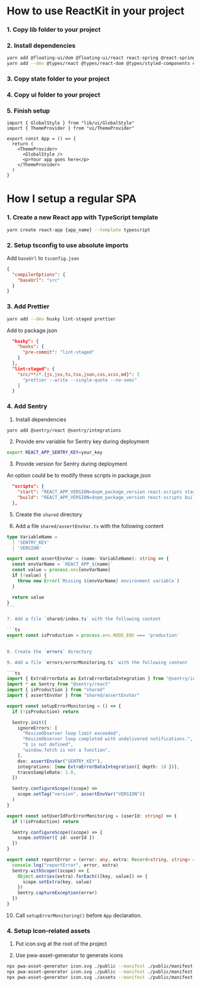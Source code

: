 # How to use ReactKit in your project

### 1. Copy lib folder to your project

### 2. Install dependencies

```sh
yarn add @floating-ui/dom @floating-ui/react react-spring @react-spring/web date-fns focus-trap-react react react-dom react-dropzone react-to-print react-use styled-components react-query copy-to-clipboard
yarn add --dev @types/react @types/react-dom @types/styled-components eslint typescript
```

### 3. Copy state folder to your project

### 4. Copy ui folder to your project

### 5. Finish setup

```tsx
import { GlobalStyle } from "lib/ui/GlobalStyle"
import { ThemeProvider } from "ui/ThemeProvider"

export const App = () => {
  return (
    <ThemeProvider>
      <GlobalStyle />
      <p>Your app goes here</p>
    </ThemeProvider>
  )
}
```

# How I setup a regular SPA

### 1. Create a new React app with TypeScript template

```sh
yarn create react-app {app_name} --template typescript
```

### 2. Setup tsconfig to use absolute imports

Add `baseUrl` to `tsconfig.json`

```json
{
  "compilerOptions": {
    "baseUrl": "src"
  }
}
```

### 3. Add Prettier

```sh
yarn add --dev husky lint-staged prettier
```

Add to package.json

```json
  "husky": {
    "hooks": {
      "pre-commit": "lint-staged"
    }
  },
  "lint-staged": {
    "src/**/*.{js,jsx,ts,tsx,json,css,scss,md}": [
      "prettier --write --single-quote --no-semi"
    ]
  }
```

### 4. Add Sentry

1. Install dependencies

```sh
yarn add @sentry/react @sentry/integrations
```

2. Provide env variable for Sentry key during deployment

```sh
export REACT_APP_SENTRY_KEY=your_key
```

3. Provide version for Sentry during deployment

An option could be to modify these scripts in package.json

```json
  "scripts": {
    "start": "REACT_APP_VERSION=$npm_package_version react-scripts start",
    "build": "REACT_APP_VERSION=$npm_package_version react-scripts build"
  },
```

5. Create the `shared` directory

6. Add a file `shared/assertEnvVar.ts` with the following content

````ts
type VariableName =
  | 'SENTRY_KEY'
  | 'VERSION'

export const assertEnvVar = (name: VariableName): string => {
  const envVarName = `REACT_APP_${name}`
  const value = process.env[envVarName]
  if (!value) {
    throw new Error(`Missing ${envVarName} environment variable`)
  }

  return value
}
```

7. Add a file `shared/index.ts` with the following content

```ts
export const isProduction = process.env.NODE_ENV === 'production'
```

8. Create the `errors` directory

9. Add a file `errors/errorMonitoring.ts` with the following content

```ts
import { ExtraErrorData as ExtraErrorDataIntegration } from "@sentry/integrations"
import * as Sentry from "@sentry/react"
import { isProduction } from "shared"
import { assertEnvVar } from "shared/assertEnvVar"

export const setupErrorMonitoring = () => {
  if (!isProduction) return

  Sentry.init({
    ignoreErrors: [
      "ResizeObserver loop limit exceeded",
      "ResizeObserver loop completed with undelivered notifications.",
      "$ is not defined",
      "window.fetch is not a function",
    ],
    dsn: assertEnvVar("SENTRY_KEY"),
    integrations: [new ExtraErrorDataIntegration({ depth: 10 })],
    tracesSampleRate: 1.0,
  })

  Sentry.configureScope((scope) =>
    scope.setTag("version", assertEnvVar("VERSION"))
  )
}

export const setUserIdForErrorMonitoring = (userId: string) => {
  if (!isProduction) return

  Sentry.configureScope((scope) => {
    scope.setUser({ id: userId })
  })
}

export const reportError = (error: any, extra: Record<string, string> = {}) => {
  console.log("reportError", error, extra)
  Sentry.withScope((scope) => {
    Object.entries(extra).forEach(([key, value]) => {
      scope.setExtra(key, value)
    })
    Sentry.captureException(error)
  })
}
````

10. Call `setupErrorMonitoring()` before `App` declaration.

### 4. Setup Icon-related assets

1. Put icon.svg at the root of the project

2. Use pwa-asset-generator to generate icons

```sh
npx pwa-asset-generator icon.svg ./public --manifest ./public/manifest.json --index ./public/index.html --opaque false --icon-only --favicon --type png
npx pwa-asset-generator icon.svg ./public --manifest ./public/manifest.json --index ./public/index.html --background "#ffffff" --icon-only
npx pwa-asset-generator icon.svg ./assets --manifest ./public/manifest.json --index ./public/index.html --dark-mode --background 	"#1a1a1a" --splash-only
```
